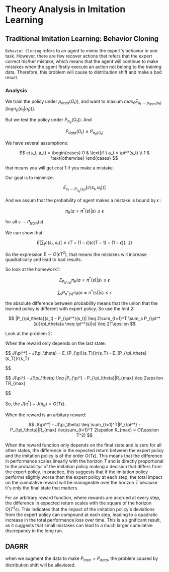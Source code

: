 # Theory Analysis in Imitation Learning

## Traditional Imitation Learning: Behavior Cloning

`Behavior Cloning` refers to an agent to mimic the expert's behavior in one task. However, there are few recover actions that refers that the expert correct his/her mistake, which means that the agent will continue to make mistakes when the agent firstly execute an action not belong to the training data. Therefore, this problem will cause to distribution shift and make a bad result.

### Analysis

We train the policy under $p_{data}(O_t))$, and want to maxium $max_\theta E_{o_t\sim p_{data}(o_t)}[log\pi_\theta(a_t|o_t))]$.

But we test the policy under $P_{\pi_\theta}(O_t))$. And

$$
P_{data}(O_t) \neq P_{\pi_\theta(O_t)}
$$

We have several assumptions:

$$
c(s_t, a_t) = 
\begin{cases} 
0 & \text{if } a_t = \pi^*(s_t) \\
1 & \text{otherwise}
\end{cases}
$$

that means you will get cost 1 if you make a mistake.

Our goal is to minimize:

$$
E_{s_t\sim P_{\pi_\theta}(s_t)}[c(s_t,a_t))]
$$

And we assum that the probability of agent makes a mistake is bound by $\epsilon$ :

$$
\pi_\theta(a \neq \pi^*(s)|s) \leq \epsilon
$$

for all $s \sim P_{train}(s)$.

We can show that:

$$
E[\sum_tc(s_t,a_t)] \leq \epsilon T + (1-\epsilon)(\epsilon(T-1) + (1-\epsilon)(...))
$$

So the expression $E \sim O(\epsilon T^2)$, that means the mistakes will increase quadratically and lead to bad results.

So look at the homework1:

$$
E_{P_{\pi^*(s)}}\pi_\theta(a \neq \pi^*(s)|s) \leq \epsilon
$$

$$
\sum_s P_{\pi^*(s)}\pi_\theta(a \neq \pi^*(s)|s) \leq \epsilon
$$

the absolute difference between probability means that the union  that the learned policy is different with expert policy. So use the hint 2:

$$
|P_{\pi_\theta}(s_t) - P_{\pi^*}(s_t)| \leq 2\sum_{t=1}^T \sum_s P_{\pi^*(s)}\pi_\theta(a \neq \pi^*(s)|s) \leq 2T\epsilon
$$

Look at the problem 2:

When the reward only depends on the last state:

$$
J(\pi^*) - J(\pi_\theta) = E_{P_{\pi}(s_T))}r(s_T) - E_{P_{\pi_\theta}(s_T)}r(s_T)

$$

$$
J(\pi^*) - J(\pi_\theta) \leq |P_{\pi^*} - P_{\pi_\theta}|R_{max} \leq 2\epsilon TR_{max}

$$

So, the $J(\pi^*)-J(\pi_\theta)=O(T\epsilon)$.

When the reward is an arbitary reward:

$$
J(\pi^*) - J(\pi_\theta) \leq \sum_{t=1}^T|P_{\pi^*} - P_{\pi_\theta}|R_{max} \leq\sum_{t=1}^T 2\epsilon R_{max} = O(\epsilon T^2)
$$

When the reward function only depends on the final state and is zero for all other states, the difference in the expected return between the expert policy and the imitation policy is of the order $O(T\epsilon)$. This means that the difference in performance scales linearly with the horizon $T$ and is directly proportional to the probability$\epsilon$ of the imitation policy making a decision that differs from the expert policy. In practice, this suggests that if the imitation policy performs slightly worse than the expert policy at each step, the total impact on the cumulative reward will be manageable over the horizon $T$ because it's only the final state that matters.

For an arbitrary reward function, where rewards are accrued at every step, the difference in expected return scales with the square of the horizon $O(T^2\epsilon)$. This indicates that the impact of the imitation policy's deviations from the expert policy can compound at each step, leading to a quadratic increase in the total performance loss over time. This is a significant result, as it suggests that small mistakes can lead to a much larger cumulative discrepancy in the long run.

## DAGRR

when we augment the data to make $P_{train} = P_{data}$, the problem caused by distribution shift will be alleviated.

